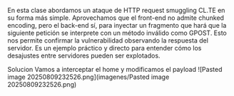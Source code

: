 En esta clase abordamos un ataque de HTTP request smuggling CL.TE en su forma más simple. Aprovechamos que el front-end no admite chunked encoding, pero el back-end sí, para inyectar un fragmento que hará que la siguiente petición se interprete con un método inválido como GPOST. Esto nos permite confirmar la vulnerabilidad observando la respuesta del servidor. Es un ejemplo práctico y directo para entender cómo los desajustes entre servidores pueden ser explotados.

Solucion
Vamos a interceptar el home y modificamos el payload
![Pasted image 20250809232526.png](imagenes/Pasted image 20250809232526.png)
